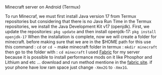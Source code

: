 Minecraft server on Android (Termux)

To run Minecraf, we must first install Java version 17 from Termux repositories but considering that there is no Java Run Time in the Termux repositories, we install the Java Development Kit v17 (openjdk).
First, we update the repositories:
`pkg update`
and then install openjdk-17:
 `pkg install openjdk-17`
When the installation is complete, now we will create a folder for minecraft.
before making sure that we are in the $HOME path for this use this command :
`cd`
or 
`cd ~`
make minecraft folder in termux :
`mkdir minecraft`
then go to the folder with :
`cd minecraft`
I used [Fabric](https://fabricmc.net/use/server/) for my server because it is possible to install performance mods on it like Phosphor and Lithium and etc ...
download and run method mentione in the [fabric site](https://fabricmc.net/use/server/).
if your phone have low ram space just change `-Xmx2G` to `-Xmx1G`.
